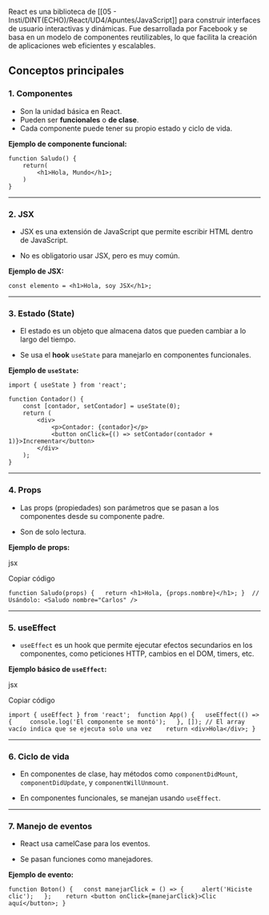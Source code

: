 React es una biblioteca de [[05 - Insti/DINT(ECHO)/React/UD4/Apuntes/JavaScript]] para construir interfaces de usuario interactivas y dinámicas. Fue desarrollada por Facebook y se basa en un modelo de componentes reutilizables, lo que facilita la creación de aplicaciones web eficientes y escalables.
## Conceptos principales

### 1. Componentes

- Son la unidad básica en React.
- Pueden ser **funcionales** o **de clase**.
- Cada componente puede tener su propio estado y ciclo de vida.

**Ejemplo de componente funcional:**
```
function Saludo() {   
	return(
		<h1>Hola, Mundo</h1>; 
	)
}
```
---
### 2. JSX

- JSX es una extensión de JavaScript que permite escribir HTML dentro de JavaScript.
    
- No es obligatorio usar JSX, pero es muy común.
    

**Ejemplo de JSX:**

`const elemento = <h1>Hola, soy JSX</h1>;`

---

### 3. Estado (State)

- El estado es un objeto que almacena datos que pueden cambiar a lo largo del tiempo.
    
- Se usa el **hook** `useState` para manejarlo en componentes funcionales.
    

**Ejemplo de `useState`:**
```
import { useState } from 'react'; 

function Contador() {   
	const [contador, setContador] = useState(0);    
	return (     
		<div>       
			<p>Contador: {contador}</p>       
			<button onClick={() => setContador(contador + 1)}>Incrementar</button>     
		</div>   
	); 
}
```


---

### 4. Props

- Las props (propiedades) son parámetros que se pasan a los componentes desde su componente padre.
    
- Son de solo lectura.
    

**Ejemplo de props:**

jsx

Copiar código

`function Saludo(props) {   return <h1>Hola, {props.nombre}</h1>; }  // Usándolo: <Saludo nombre="Carlos" />`

---

### 5. useEffect

- `useEffect` es un hook que permite ejecutar efectos secundarios en los componentes, como peticiones HTTP, cambios en el DOM, timers, etc.
    

**Ejemplo básico de `useEffect`:**

jsx

Copiar código

`import { useEffect } from 'react';  function App() {   useEffect(() => {     console.log('El componente se montó');   }, []); // El array vacío indica que se ejecuta solo una vez    return <div>Hola</div>; }`

---

### 6. Ciclo de vida

- En componentes de clase, hay métodos como `componentDidMount`, `componentDidUpdate`, y `componentWillUnmount`.
    
- En componentes funcionales, se manejan usando `useEffect`.
    

---

### 7. Manejo de eventos

- React usa camelCase para los eventos.
    
- Se pasan funciones como manejadores.
    

**Ejemplo de evento:**


`function Boton() {   const manejarClick = () => {     alert('Hiciste clic');   };    return <button onClick={manejarClick}>Clic aquí</button>; }`